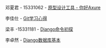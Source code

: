 邓夏君 - 15331062 - [原型设计工具 - 你好Axure](https://summer06.github.io/2018/04/15/Axure_basic/)

李佳仕 - [Git学习心得](https://shimo.im/docs/JOAZgvqyK3UwGylM/)

梁丰 -15331181 - [Django命令初探](https://shimo.im/docs/DmRw9G1F0rkDaEa3/)

李卓然 - [Django数据库基本](https://shimo.im/docs/3uPetSpH37Mf19ae/)
